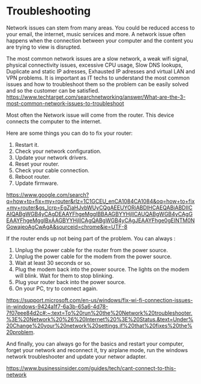 # Troubleshooting

Network issues can stem from many areas.  You could be reduced access to your email, the internet, music services and more.
A network issue often happens when the connection between your computer and the content you are trying to view is disrupted.

The most common network issues are a slow network, a weak wifi signal, physical connectivity issues, excessive CPU usage, Slow DNS lookups, Duplicate and static IP adresses, Exhausted IP adresses and virtual LAN and VPN problems.
It is important as IT techs to understand the most common issues and how to troubleshoot them so the problem can be easily solved and so the customer can be satisfied.
https://www.techtarget.com/searchnetworking/answer/What-are-the-3-most-common-network-issues-to-troubleshoot

Most often the Network issue will come from the router.  This device connects the computer to the internet. 

Here are some things you can do to fix your router:

1. Restart it.
2. Check your network configuration.
3. Update your network drivers.
4. Reset your router.
5. Check your cable connection.
6. Reboot router.
7. Update firmware.

https://www.google.com/search?q=how+to+fix+my+router&rlz=1C1GCEU_enCA1084CA1084&oq=how+to+fix+my+router&gs_lcrp=EgZjaHJvbWUyCQgAEEUYORiABDIHCAEQABiABDIICAIQABgWGB4yCAgDEAAYFhgeMggIBBAAGBYYHjIICAUQABgWGB4yCAgGEAAYFhgeMggIBxAAGBYYHjIICAgQABgWGB4yCAgJEAAYFhge0gEINTM0NGowajeoAgCwAgA&sourceid=chrome&ie=UTF-8

If the router ends up not being part of the problem.  You can always :

1. Unplug the power cable for the router from the power source.
2. Unplug the power cable for the modem from the power source.
3. Wait at least 30 seconds or so.
4. Plug the modem back into the power source. The lights on the modem will blink. Wait for them to stop blinking.
5. Plug your router back into the power source.
6. On your PC, try to connect again.

https://support.microsoft.com/en-us/windows/fix-wi-fi-connection-issues-in-windows-9424a1f7-6a3b-65a6-4d78-7f07eee84d2c#:~:text=To%20run%20the%20Network%20troubleshooter,%3E%20Network%20%26%20Internet%20%3E%20Status.&text=Under%20Change%20your%20network%20settings,if%20that%20fixes%20the%20problem.

And finally, you can always go for the basics and restart your computer, forget your network and reconnect it, try airplane mode, run the windows network troubleshooter and update your networ adapter.

https://www.businessinsider.com/guides/tech/cant-connect-to-this-network
